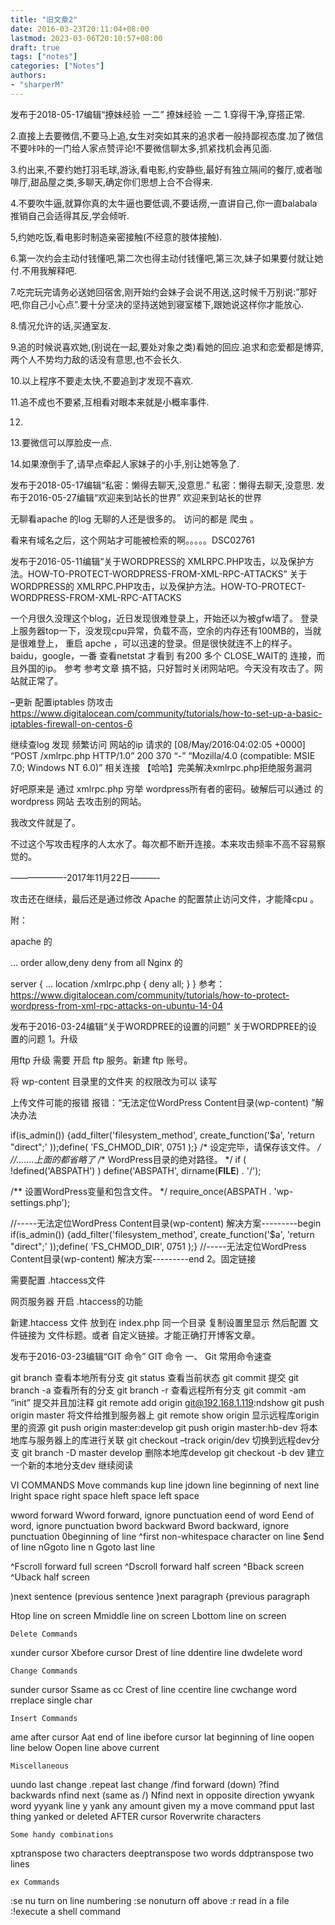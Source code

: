 ```yaml
---
title: "旧文章2"
date: 2016-03-23T20:11:04+08:00
lastmod: 2023-03-06T20:10:57+08:00
draft: true
tags: ["notes"]
categories: ["Notes"]
authors:
- "sharperM"
---
```


发布于2018-05-17编辑“撩妹经验 一二”
撩妹经验 一二
1.穿得干净,穿搭正常.

2.直接上去要微信,不要马上追,女生对突如其来的追求者一般持鄙视态度.加了微信不要咔咔的一门给人家点赞评论!不要微信聊太多,抓紧找机会再见面.

3.约出来,不要约她打羽毛球,游泳,看电影,约安静些,最好有独立隔间的餐厅,或者咖啡厅,甜品屋之类,多聊天,确定你们思想上合不合得来.

4.不要吹牛逼,就算你真的太牛逼也要低调,不要话痨,一直讲自己,你一直balabala 推销自己会适得其反,学会倾听.

5,约她吃饭,看电影时制造亲密接触(不经意的肢体接触).

6.第一次约会主动付钱懂吧,第二次也得主动付钱懂吧,第三次,妹子如果要付就让她付.不用我解释吧.

7.吃完玩完请务必送她回宿舍,刚开始约会妹子会说不用送,这时候千万别说:”那好吧,你自己小心点”.要十分坚决的坚持送她到寝室楼下,跟她说这样你才能放心.

8.情况允许的话,买通室友.

9.追的时候说喜欢她,(别说在一起,要处对象之类)看她的回应.追求和恋爱都是博弈,两个人不势均力敌的话没有意思,也不会长久.

10.以上程序不要走太快,不要追到才发现不喜欢.

11.追不成也不要紧,互相看对眼本来就是小概率事件.

12.

13.要微信可以厚脸皮一点.

14.如果潦倒手了,请早点牵起人家妹子的小手,别让她等急了.

发布于2018-05-17编辑“私密：懒得去聊天,没意思.”
私密：懒得去聊天,没意思.
发布于2016-05-27编辑“欢迎来到站长的世界”
欢迎来到站长的世界

无聊看apache 的log  无聊的人还是很多的。 访问的都是 爬虫 。

看来有域名之后，这个网站才可能被检索的啊。。。。。DSC02761

发布于2016-05-11编辑“关于WORDPRESS的 XMLRPC.PHP攻击，以及保护方法。HOW-TO-PROTECT-WORDPRESS-FROM-XML-RPC-ATTACKS”
关于WORDPRESS的 XMLRPC.PHP攻击，以及保护方法。HOW-TO-PROTECT-WORDPRESS-FROM-XML-RPC-ATTACKS


一个月很久没理这个blog，近日发现很难登录上，开始还以为被gfw墙了。
登录上服务器top一下，没发现cpu异常，负载不高，空余的内存还有100MB的，当就是很难登上，
重启 apche ，可以迅速的登录。但是很快就连不上的样子。
baidu，google，一番
查看netstat 才看到 有200 多个 CLOSE_WAIT的 连接，而且外国的ip。
参考 参考文章
搞不掂，只好暂时关闭网站吧。今天没有攻击了。网站就正常了。

–更新 配置iptables 防攻击
https://www.digitalocean.com/community/tutorials/how-to-set-up-a-basic-iptables-firewall-on-centos-6

继续查log 发现 频繁访问 网站的ip 请求的
[08/May/2016:04:02:05 +0000] “POST /xmlrpc.php HTTP/1.0” 200 370 “-” “Mozilla/4.0 (compatible: MSIE 7.0; Windows NT 6.0)”
相关连接
【哈哈】完美解决xmlrpc.php拒绝服务漏洞

好吧原来是 通过 xmlrpc.php 穷举 wordpress所有者的密码。破解后可以通过 的 wordpress 网站 去攻击别的网站。

我改文件就是了。

不过这个写攻击程序的人太水了。每次都不断开连接。本来攻击频率不高不容易察觉的。

——————-2017年11月22日———-

攻击还在继续，最后还是通过修改 Apache 的配置禁止访问文件，才能降cpu 。

附：

apache 的

<VirtualHost>
…    
    <files xmlrpc.php>
      order allow,deny
      deny from all
    </files>
</VirtualHost>
Nginx 的

server {
…
 location /xmlrpc.php {
      deny all;
    }
}
参考：https://www.digitalocean.com/community/tutorials/how-to-protect-wordpress-from-xml-rpc-attacks-on-ubuntu-14-04

发布于2016-03-24编辑“关于WORDPREE的设置的问题”
关于WORDPREE的设置的问题
1。升级

用ftp 升级 需要 开启 ftp 服务。新建 ftp 账号。

将 wp-content 目录里的文件夹 的权限改为可以 读写

上传文件可能的报错
报错：“无法定位WordPress Content目录(wp-content) ”解决办法

if(is_admin()) {add_filter('filesystem_method', create_function('$a', 'return "direct";' ));define( 'FS_CHMOD_DIR', 0751 );} 
/* 设定完毕，请保存该文件。 */
//.......上面的都省略了
/** WordPress目录的绝对路径。 */
if ( !defined('ABSPATH') )
define('ABSPATH', dirname(__FILE__) . '/'); 

/** 设置WordPress变量和包含文件。 */
require_once(ABSPATH . 'wp-settings.php');

//-----无法定位WordPress Content目录(wp-content) 解决方案---------begin
if(is_admin()) {add_filter('filesystem_method', create_function('$a', 'return "direct";' ));define( 'FS_CHMOD_DIR', 0751 );}
//-----无法定位WordPress Content目录(wp-content) 解决方案---------end
2。固定链接

需要配置 .htaccess文件

网页服务器 开启 .htaccess的功能

新建.htaccess 文件 放到在  index.php 同一个目录
复制设置里显示
然后配置 文件链接为 文件标题。或者 自定义链接。才能正确打开博客文章。

发布于2016-03-23编辑“GIT 命令”
GIT 命令
一、 Git 常用命令速查

git branch 查看本地所有分支
git status 查看当前状态
git commit 提交
git branch -a 查看所有的分支
git branch -r 查看远程所有分支
git commit -am “init” 提交并且加注释
git remote add origin git@192.168.1.119:ndshow
git push origin master 将文件给推到服务器上
git remote show origin 显示远程库origin里的资源
git push origin master:develop
git push origin master:hb-dev 将本地库与服务器上的库进行关联
git checkout –track origin/dev 切换到远程dev分支
git branch -D master develop 删除本地库develop
git checkout -b dev 建立一个新的本地分支dev
继续阅读


VI COMMANDS
    Move commands
kup line
jdown line
 beginning of next line
lright space
 right space
hleft space
left space



wword forward
Wword forward, ignore punctuation
eend of word
Eend of word, ignore punctuation
bword backward
Bword backward, ignore punctuation
0beginning of line
^first non-whitespace character on line
$end of line
nGgoto line n
Ggoto last line

^Fscroll forward full screen
^Dscroll forward half screen
^Bback screen
^Uback half screen

)next sentence
(previous sentence
}next paragraph
{previous paragraph

Htop line on screen
Mmiddle line on screen
Lbottom line on screen

    Delete Commands
xunder cursor
Xbefore cursor
Drest of line
ddentire line
dwdelete word

    Change Commands
sunder cursor
Ssame as cc
Crest of line
ccentire line
cwchange word
rreplace single char

    Insert Commands
ame after cursor
Aat end of line
ibefore cursor
Iat beginning of line
oopen line below
Oopen line above current

    Miscellaneous
uundo last change
.repeat last change
/find forward (down)
?find backwards
nfind next (same as /)
Nfind next in opposite direction
ywyank word
yyyank line
y yank any amount given my a move command
pput last thing yanked or deleted AFTER cursor
Roverwrite characters

    Some handy combinations
xptranspose two characters
deeptranspose two words
ddptranspose two lines

    ex Commands
:se nu  turn on line numbering
:se nonuturn off above
:r read in a file
:!execute a shell command